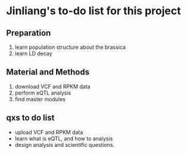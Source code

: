# Jinliang's to-do list for this project

## Preparation
1. learn population structure about the brassica
2. learn LD decay

## Material and Methods
1. download VCF and RPKM data
2. perform eQTL analysis
3. find master modules



## qxs to do list
- upload VCF and RPKM data
- learn what is eQTL, and how to analysis
- design analysis and scientific questions.

